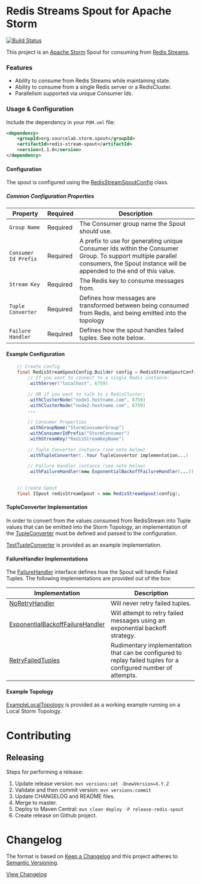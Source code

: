 # Redis Streams Spout for Apache Storm

[![Build Status](https://travis-ci.org/SourceLabOrg/RedisStreams-StormSpout.svg?branch=master)](https://travis-ci.org/SourceLabOrg/RedisStreams-StormSpout)

This project is an [Apache Storm](https://storm.apache.org/) Spout for consuming from [Redis Streams](https://redis.io/topics/streams-intro).

### Features

- Ability to consume from Redis Streams while maintaining state.
- Ability to consume from a single Redis server or a RedisCluster.
- Parallelism supported via unique Consumer Ids.

### Usage & Configuration

Include the dependency in your `POM.xml` file:

```xml
<dependency>
    <groupId>org.sourcelab.storm.spout</groupId>
    <artifactId>redis-stream-spout</artifactId>
    <version>1.1.0</version>
</dependency>
```  

#### Configuration

The spout is configured using the [RedisStreamSpoutConfig](src/main/java/org/sourcelab/storm/spout/redis/RedisStreamSpoutConfig.java) class.  

##### Common Configuration Properties

| Property | Required | Description |
|----------|----------|-------------|
| `Group Name` | Required | The Consumer group name the Spout should use. |
| `Consumer Id Prefix` | Required | A prefix to use for generating unique Consumer Ids within the Consumer Group.  To support multiple parallel consumers, the Spout instance will be appended to the end of this value. |
| `Stream Key` | Required | The Redis key to consume messages from. |
| `Tuple Converter` | Required | Defines how messages are transformed between being consumed from Redis, and being emitted into the topology |
| `Failure Handler` | Required | Defines how the spout handles failed tuples.  See note below. |

#### Example Configuration

```java
    // Create config
    final RedisStreamSpoutConfig.Builder config = RedisStreamSpoutConfig.newBuilder()
        // If you want to connect to a single Redis instance:
        .withServer("localhost", 6759)

        // OR if you want to talk to a RedisCluster:
        .withClusterNode("node1.hostname.com", 6759)
        .withClusterNode("node2.hostname.com", 6759)
        ...
        
        // Consumer Properties
        .withGroupName("StormConsumerGroup")
        .withConsumerIdPrefix("StormConsumer")
        .withStreamKey("RedisStreamKeyName")

        // Tuple Converter instance (see note below)
        .withTupleConverter(..Your TupleConvertor implementation...)

        // Failure Handler instance (see note below)
        .withFailureHandler(new ExponentialBackoffFailureHandler(...));
        

    // Create Spout
    final ISpout redisStreamSpout = new RedisStreamSpout(config);
```

#### TupleConverter Implementation

In order to convert from the values consumed from RedisStream into Tuple values that can be emitted into the Storm Topology,
an implementation of the [TupleConverter](src/main/java/org/sourcelab/storm/spout/redis/TupleConverter.java) must be defined
and passed to the configuration.

[TestTupleConverter](src/test/java/org/sourcelab/storm/spout/redis/example/TestTupleConverter.java) is provided as an example implementation.

#### FailureHandler Implementations

The [FailureHandler](src/main/java/org/sourcelab/storm/spout/redis/FailureHandler.java) interface defines how the Spout
will handle Failed Tuples.  The following implementations are provided out of the box:

| Implementation | Description |
|----------------|-------------|
| [NoRetryHandler](src/main/java/org/sourcelab/storm/spout/redis/failhandler/NoRetryHandler.java) |  Will never retry failed tuples. |
| [ExponentialBackoffFailureHandler](src/main/java/org/sourcelab/storm/spout/redis/failhandler/ExponentialBackoffFailureHandler.java) | Will attempt to retry failed messages using an exponential backoff strategy. |
| [RetryFailedTuples](src/main/java/org/sourcelab/storm/spout/redis/failhandler/RetryFailedTuples.java) | Rudimentary implementation that can be configured to replay failed tuples for a configured number of attempts. |

#### Example Topology

[ExampleLocalTopology](src/test/java/org/sourcelab/storm/spout/redis/example/ExampleLocalTopology.java) is provided as a working
example running on a Local Storm Topology.

# Contributing
## Releasing
Steps for performing a release:

1. Update release version: `mvn versions:set -DnewVersion=X.Y.Z`
2. Validate and then commit version: `mvn versions:commit`
3. Update CHANGELOG and README files.
4. Merge to master.
5. Deploy to Maven Central: `mvn clean deploy -P release-redis-spout`
7. Create release on Github project.

# Changelog

The format is based on [Keep a Changelog](http://keepachangelog.com/)
and this project adheres to [Semantic Versioning](http://semver.org/).

[View Changelog](CHANGELOG.md)
